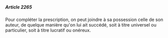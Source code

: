 ##### Article 2265

Pour compléter la prescription, on peut joindre à sa possession celle de son auteur, de quelque manière qu'on lui ait succédé, soit à titre universel ou particulier, soit à titre lucratif ou onéreux.

